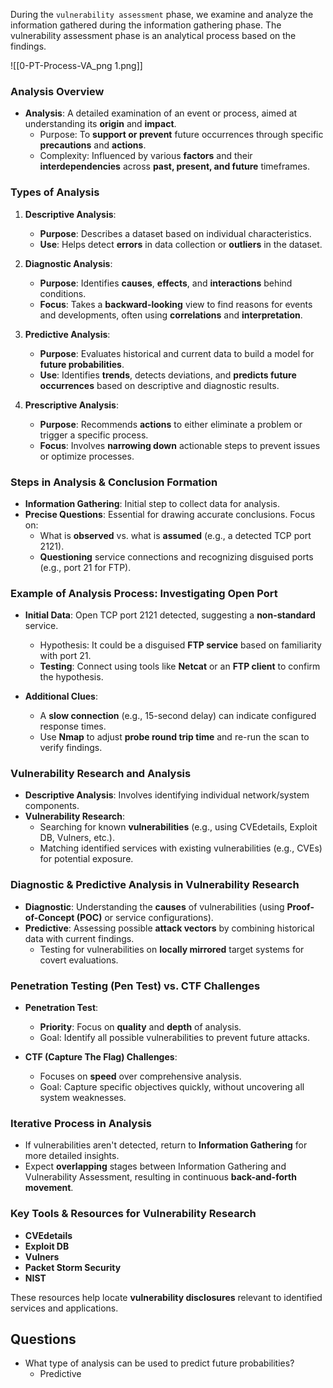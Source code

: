 During the `vulnerability assessment` phase, we examine and analyze the information gathered during the information gathering phase. The vulnerability assessment phase is an analytical process based on the findings.

![[0-PT-Process-VA_png 1.png]]

### Analysis Overview
- **Analysis**: A detailed examination of an event or process, aimed at understanding its **origin** and **impact**.
  - Purpose: To **support or prevent** future occurrences through specific **precautions** and **actions**.
  - Complexity: Influenced by various **factors** and their **interdependencies** across **past, present, and future** timeframes.

### Types of Analysis
1. **Descriptive Analysis**:
   - **Purpose**: Describes a dataset based on individual characteristics.
   - **Use**: Helps detect **errors** in data collection or **outliers** in the dataset.
   
2. **Diagnostic Analysis**:
   - **Purpose**: Identifies **causes**, **effects**, and **interactions** behind conditions.
   - **Focus**: Takes a **backward-looking** view to find reasons for events and developments, often using **correlations** and **interpretation**.
   
3. **Predictive Analysis**:
   - **Purpose**: Evaluates historical and current data to build a model for **future probabilities**.
   - **Use**: Identifies **trends**, detects deviations, and **predicts future occurrences** based on descriptive and diagnostic results.
   
4. **Prescriptive Analysis**:
   - **Purpose**: Recommends **actions** to either eliminate a problem or trigger a specific process.
   - **Focus**: Involves **narrowing down** actionable steps to prevent issues or optimize processes.

### Steps in Analysis & Conclusion Formation
- **Information Gathering**: Initial step to collect data for analysis.
- **Precise Questions**: Essential for drawing accurate conclusions. Focus on:
  - What is **observed** vs. what is **assumed** (e.g., a detected TCP port 2121).
  - **Questioning** service connections and recognizing disguised ports (e.g., port 21 for FTP).
  
### Example of Analysis Process: Investigating Open Port
- **Initial Data**: Open TCP port 2121 detected, suggesting a **non-standard** service.
  - Hypothesis: It could be a disguised **FTP service** based on familiarity with port 21.
  - **Testing**: Connect using tools like **Netcat** or an **FTP client** to confirm the hypothesis.
  
- **Additional Clues**: 
  - A **slow connection** (e.g., 15-second delay) can indicate configured response times.
  - Use **Nmap** to adjust **probe round trip time** and re-run the scan to verify findings.

### Vulnerability Research and Analysis
- **Descriptive Analysis**: Involves identifying individual network/system components.
- **Vulnerability Research**:
  - Searching for known **vulnerabilities** (e.g., using CVEdetails, Exploit DB, Vulners, etc.).
  - Matching identified services with existing vulnerabilities (e.g., CVEs) for potential exposure.
  
### Diagnostic & Predictive Analysis in Vulnerability Research
- **Diagnostic**: Understanding the **causes** of vulnerabilities (using **Proof-of-Concept (POC)** or service configurations).
- **Predictive**: Assessing possible **attack vectors** by combining historical data with current findings.
  - Testing for vulnerabilities on **locally mirrored** target systems for covert evaluations.

### Penetration Testing (Pen Test) vs. CTF Challenges
- **Penetration Test**:
  - **Priority**: Focus on **quality** and **depth** of analysis.
  - Goal: Identify all possible vulnerabilities to prevent future attacks.
  
- **CTF (Capture The Flag) Challenges**:
  - Focuses on **speed** over comprehensive analysis.
  - Goal: Capture specific objectives quickly, without uncovering all system weaknesses.

### Iterative Process in Analysis
- If vulnerabilities aren't detected, return to **Information Gathering** for more detailed insights.
- Expect **overlapping** stages between Information Gathering and Vulnerability Assessment, resulting in continuous **back-and-forth movement**.

### Key Tools & Resources for Vulnerability Research
- **CVEdetails**
- **Exploit DB**
- **Vulners**
- **Packet Storm Security**
- **NIST**

These resources help locate **vulnerability disclosures** relevant to identified services and applications.

## Questions
- What type of analysis can be used to predict future probabilities?
	- Predictive